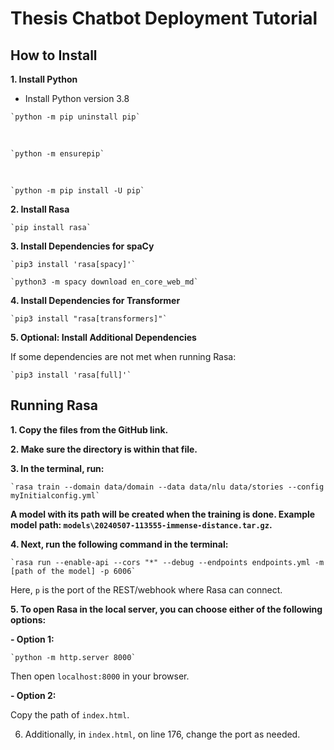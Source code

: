 # Thesis Chatbot Deployment Tutorial

## How to Install

**1. Install Python**

   - Install Python version 3.8
```   
`python -m pip uninstall pip`
```

<br>

```
`python -m ensurepip`
```

<br>

```
`python -m pip install -U pip`
```



**2. Install Rasa**
```
`pip install rasa`
```


**3. Install Dependencies for spaCy**
```
`pip3 install 'rasa[spacy]'`
```
```
`python3 -m spacy download en_core_web_md`
```


**4. Install Dependencies for Transformer**
```
`pip3 install "rasa[transformers]"`
```

**5. Optional: Install Additional Dependencies**

If some dependencies are not met when running Rasa:
```
`pip3 install 'rasa[full]'`
```


## Running Rasa

**1. Copy the files from the GitHub link.**

**2. Make sure the directory is within that file.**

**3. In the terminal, run:**

```
`rasa train --domain data/domain --data data/nlu data/stories --config myInitialconfig.yml`
```

**A model with its path will be created when the training is done. 
Example model path: `models\20240507-113555-immense-distance.tar.gz`.**

**4. Next, run the following command in the terminal:**

```
`rasa run --enable-api --cors "*" --debug --endpoints endpoints.yml -m [path of the model] -p 6006`
```


Here, `p` is the port of the REST/webhook where Rasa can connect.

**5. To open Rasa in the local server, you can choose either of the following options:**

**- Option 1:**

  ```
  `python -m http.server 8000`
  ```

  Then open `localhost:8000` in your browser.

**- Option 2:**

  Copy the path of `index.html`.

6. Additionally, in `index.html`, on line 176, change the port as needed.

